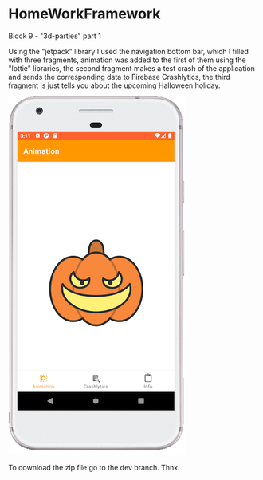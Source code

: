# HomeWorkFramework

Block 9 - "3d-parties" part 1  

Using the "jetpack" library I used the navigation bottom bar, 
which I filled with three fragments, animation was added to 
the first of them using the "lottie" libraries, 
the second fragment makes a test crash of the application 
and sends the corresponding data to Firebase Crashlytics, 
the third fragment is just tells you about the upcoming Halloween holiday.

![Alt text](https://github.com/noshum/HomeWorkFramework/blob/main/3dPartieScreen.png)

To download the zip file go to the dev branch. Thnx.
